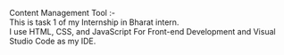 Content Management Tool :-                                          
This is task 1 of my Internship in Bharat intern.                                    
I use HTML, CSS, and JavaScript For Front-end Development and Visual Studio Code as my IDE.
